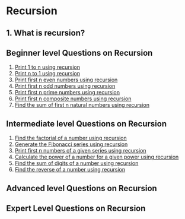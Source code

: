# Recursion
## 1. What is recursion?

## Beginner level Questions on Recursion
1. [Print 1 to n using recursion](/Beginner/Print_1_to_N.cpp)
2. [Print n to 1 using recursion](/Beginner/Print_N_to_1.cpp)
3. [Print first n even numbers using recursion](/Beginner/Print_first_N_even_nos.cpp)
4. [Print first n odd numbers using recursion](/Beginner/Print_first_N_odd_nos.cpp)
5. [Print first n prime numbers using recursion](/Beginner/Print_first_N_prime_nos.cpp)
6. [Print first n composite numbers using recursion](/Beginner/Print_first_N_composite_nos.cpp)
7. [Find the sum of first n natural numbers using recursion](/Beginner/Find_sum_of_First_N_nos.cpp)

## Intermediate level Questions on Recursion
1. [Find the factorial of a number using recursion](/Intermediate/Factorial_of_a_no.cpp)
2. [Generate the Fibonacci series using recursion](/Intermediate/Fibonacci_series.cpp)
3. [Print first n numbers of a given series using recursion]()
4. [Calculate the power of a number for a given power using recursion]()
5. [Find the sum of digits of a number using recursion]()
6. [Find the reverse of a number using recursion]()

## Advanced level Questions on Recursion

## Expert Level Questions on Recursion
